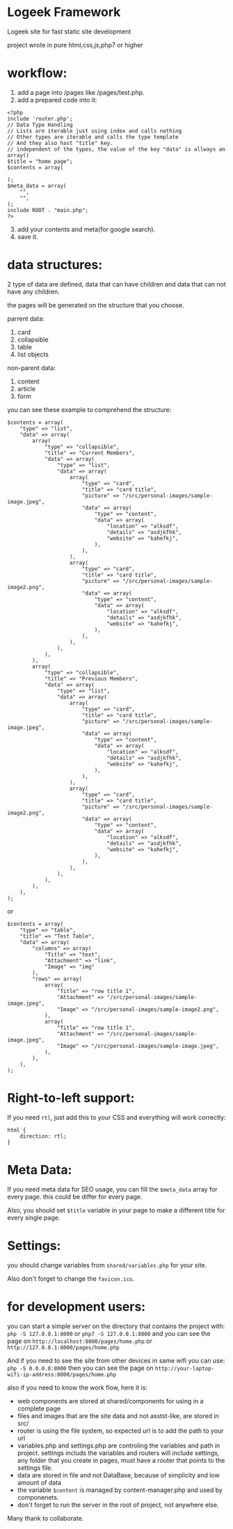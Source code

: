 # Logeek Framework
Logeek site for fast static site development


project wrote in pure html,css,js,php7 or higher

# workflow:
1. add a page into /pages like /pages/test.php.
2. add a prepared code into it:

```
<?php
include 'router.php';
// Data Type Handling
// Lists are iterable just using index and calls nothing
// Other types are iterable and calls the type template
// And they also hast "title" key.
// independent of the types, the value of the key "data" is allways an array()
$title = "home page";
$contents = array(
    
);
$meta_data = array(
    "",
    "",
);
include ROOT . "main.php";
?>
```

3. add your contents and meta(for google search).
4. save it.

# data structures:

2 type of data are defined, data that can have children and data that can not have any children.

the pages will be generated on the structure that you choose.

parrent data:
1. card
2. collapsible
3. table
4. list objects

non-parent data:
1. content
2. article
3. form

you can see these example to comprehend the structure:

```
$contents = array(
    "type" => "list",
    "data" => array(
        array(
            "type" => "collapsible",
            "title" => "Current Members",
            "data" => array(
                "type" => "list",
                "data" => array(
                    array(
                        "type" => "card",
                        "title" => "card title",
                        "picture" => "/src/personal-images/sample-image.jpeg",
                        "data" => array(
                            "type" => "content",
                            "data" => array(
                                "location" => "alksdf",
                                "details" => "asdjkfhk",
                                "website" => "kahefkj",
                            ),
                        ),
                    ),
                    array(
                        "type" => "card",
                        "title" => "card title",
                        "picture" => "/src/personal-images/sample-image2.png",
                        "data" => array(
                            "type" => "content",
                            "data" => array(
                                "location" => "alksdf",
                                "details" => "asdjkfhk",
                                "website" => "kahefkj",
                            ),
                        ),
                    ),
                ),
            ),
        ),
        array(
            "type" => "collapsible",
            "title" => "Previous Members",
            "data" => array(
                "type" => "list",
                "data" => array(
                    array(
                        "type" => "card",
                        "title" => "card title",
                        "picture" => "/src/personal-images/sample-image.jpeg",
                        "data" => array(
                            "type" => "content",
                            "data" => array(
                                "location" => "alksdf",
                                "details" => "asdjkfhk",
                                "website" => "kahefkj",
                            ),
                        ),
                    ),
                    array(
                        "type" => "card",
                        "title" => "card title",
                        "picture" => "/src/personal-images/sample-image2.png",
                        "data" => array(
                            "type" => "content",
                            "data" => array(
                                "location" => "alksdf",
                                "details" => "asdjkfhk",
                                "website" => "kahefkj",
                            ),
                        ),
                    ),
                ),
            ),
        ),
    ),
);
```

or
```
$contents = array(
    "type" => "table",
    "title" => "Test Table",
    "data" => array(
        "columns" => array(
            "Title" => "text",
            "Attachment" => "link",
            "Image" => "img"
        ),
        "rows" => array(
            array(
                "Title" => "row title 1",
                "Attachment" => "/src/personal-images/sample-image.jpeg",
                "Image" => "/src/personal-images/sample-image2.png",
            ),
            array(
                "Title" => "row title 1",
                "Attachment" => "/src/personal-images/sample-image.jpeg",
                "Image" => "/src/personal-images/sample-image.jpeg",
            ),
        ),
    ),
);
```

# Right-to-left support:

If you need ```rtl```, just add this to your CSS and everything will work correctly:

```
html {
    direction: rtl;
}
```

# Meta Data:

If you need meta data for SEO usage, you can fill the ```$meta_data``` array for every page. this could be differ for every page.

Also, you should set ```$title``` variable in your page to make a different title for every single page.

# Settings:

you should change variables from ```shared/variables.php``` for your site.

Also don't forget to change the ```favicon.ico```.

# for development users:

you can start a simple server on the directory that contains the project with:
```php -S 127.0.0.1:8000```
or
```php7 -S 127.0.0.1:8000```
and you can see the page on
```http://localhost:8000/pages/home.php```
or 
```http://127.0.0.1:8000/pages/home.php```

And if you need to see the site from other devices in same wifi you can use:
```php -S 0.0.0.0:8000```
then you can see the page on
```http://your-laptop-wifi-ip-address:8000/pages/home.php```


also if you need to know the work flow, here it is:
- web components are stored at shared/components for using in a complete page
- files and images that are the site data and not asstst-like, are stored in src/
- router is using the file system, so expected url is to add the path to your url
- variables.php and settings.php are controling the variables and path in project. settings includs the variables and routers will include settings, any folder that you create in pages, must have a router that points to the settings file.
- data are stored in file and not DataBase, because of simplicity and low amount of data
- the variable ```$content``` is managed by content-manager.php and used by componenets.
- don't forget to run the server in the root of project, not anywhere else.


Many thank to collaborate.
